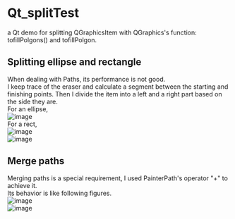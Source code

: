 # Qt_splitTest
a Qt demo for splitting QGraphicsItem with QGraphics's function: tofillPolgons() and tofillPolgon.  

## Splitting ellipse and rectangle
When dealing with Paths, its performance is not good.  
I keep trace of the eraser and calculate a segment between the starting and finishing points. Then I divide the item into a left and a right part based on the side they are.  
For an ellipse,  
![image](https://github.com/JadeQiong/Qt_splitTest/blob/main/eclipse1.png)  
For a rect,  
![image](https://github.com/JadeQiong/Qt_splitTest/blob/main/rect1.png)  
![image](https://github.com/JadeQiong/Qt_splitTest/blob/main/rect2.png)  
## Merge paths  
Merging paths is a special requirement, I used PainterPath's operator "+" to achieve it.  
Its behavior is like following figures.  
![image](https://github.com/JadeQiong/Qt_splitTest/blob/main/merge1.png)  
![image](https://github.com/JadeQiong/Qt_splitTest/blob/main/merge2.png)  
